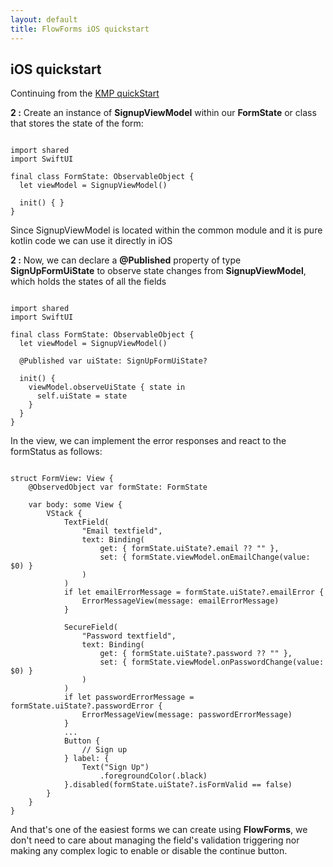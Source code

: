 ```yaml
---
layout: default
title: FlowForms iOS quickstart
---
```


## iOS quickstart

Continuing from the [KMP quickStart](kmp-quickstart)

**2 :** Create an instance of **SignupViewModel** within our **FormState** or class that stores the state of the form:

<pre><code class="swift">
import shared
import SwiftUI

final class FormState: ObservableObject {
  let viewModel = SignupViewModel()

  init() { }
}
</code></pre>

<p class="comment">Since SignupViewModel is located within the common module and it is pure kotlin code we can use it directly in iOS</p>

**2 :** Now, we can declare a **@Published** property of type **SignUpFormUiState** to observe state changes from **SignupViewModel**, which holds the states of all the fields    

<pre><code class="swift">
import shared
import SwiftUI

final class FormState: ObservableObject {
  let viewModel = SignupViewModel()
 
  @Published var uiState: SignUpFormUiState?
  
  init() {
    viewModel.observeUiState { state in
      self.uiState = state
    }
  }
}
</code></pre>

<p>In the view, we can implement the error responses and react to the formStatus as follows:</p>

<pre><code class="swift">
struct FormView: View {
    @ObservedObject var formState: FormState
	
    var body: some View {
        VStack {
            TextField(
                "Email textfield", 
                text: Binding(
                    get: { formState.uiState?.email ?? "" },
                    set: { formState.viewModel.onEmailChange(value: $0) }
                )
            )
            if let emailErrorMessage = formState.uiState?.emailError {
                ErrorMessageView(message: emailErrorMessage)
            }

            SecureField(
                "Password textfield", 
                text: Binding(
                    get: { formState.uiState?.password ?? "" },
                    set: { formState.viewModel.onPasswordChange(value: $0) }
                )
            )
            if let passwordErrorMessage = formState.uiState?.passwordError {
                ErrorMessageView(message: passwordErrorMessage)
            }
            ...
            Button {
                // Sign up
            } label: {
                Text("Sign Up")
                    .foregroundColor(.black)
            }.disabled(formState.uiState?.isFormValid == false)
        }
    }
}
</code></pre>

And that's one of the easiest forms we can create using **FlowForms**, we don't need to care about managing the field's validation triggering nor making any complex logic to enable or disable the continue button.
